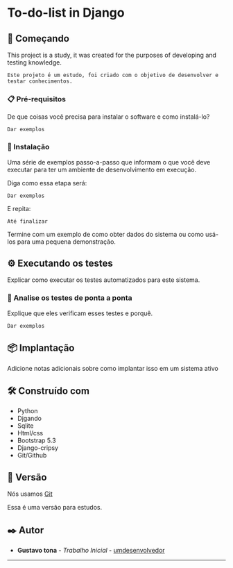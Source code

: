 # To-do-list in Django

## 🚀 Começando

This project is a study, it was created for the purposes of developing and testing knowledge.

```
Este projeto é um estudo, foi criado com o objetivo de desenvolver e testar conhecimentos.
```


### 📋 Pré-requisitos

De que coisas você precisa para instalar o software e como instalá-lo?

```
Dar exemplos
```

### 🔧 Instalação

Uma série de exemplos passo-a-passo que informam o que você deve executar para ter um ambiente de desenvolvimento em execução.

Diga como essa etapa será:

```
Dar exemplos
```

E repita:

```
Até finalizar
```

Termine com um exemplo de como obter dados do sistema ou como usá-los para uma pequena demonstração.

## ⚙️ Executando os testes

Explicar como executar os testes automatizados para este sistema.

### 🔩 Analise os testes de ponta a ponta

Explique que eles verificam esses testes e porquê.

```
Dar exemplos
```

## 📦 Implantação

Adicione notas adicionais sobre como implantar isso em um sistema ativo

## 🛠️ Construído com

* Python
* Djgando 
* Sqlite
* Html/css
* Bootstrap 5.3
* Django-cripsy
*  Git/Github


## 📌 Versão

Nós usamos [Git](https://git-scm.com/book/pt-br/v2/Come%C3%A7ando-Sobre-Controle-de-Vers%C3%A3o) 

Essa é uma versão para estudos.    

## ✒️ Autor

* **Gustavo tona** - *Trabalho Inicial* - [umdesenvolvedor](https://github.com/gustavotona)

---
